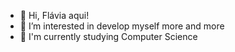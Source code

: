 - 👋 Hi, Flávia aqui!
- 👀 I’m interested in develop myself more and more
- 🌱 I'm currently studying Computer Science


<!---
flavia-aluna/flavia-aluna is a ✨ special ✨ repository because its `README.md` (this file) appears on your GitHub profile.
You can click the Preview link to take a look at your changes.
--->
